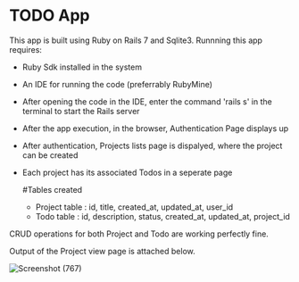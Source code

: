 # TODO App 
  This app is built using Ruby on Rails 7 and Sqlite3.
  Runnning this app requires:

  * Ruby Sdk installed in the system
  * An IDE for running the code (preferrably RubyMine)
  * After opening the code in the IDE, enter the command 'rails s' in the terminal to start the Rails server
  * After the app execution, in the browser, Authentication Page displays up
  * After authentication, Projects lists page is dispalyed, where the project can be created
  * Each project has its associated Todos in a seperate page

    #Tables created

    * Project table : id, title, created_at, updated_at, user_id
    * Todo table : id, description, status, created_at, updated_at, project_id
   
   CRUD operations for both Project and Todo are working perfectly fine.

   Output of the Project view page is attached below. 
   

  ![Screenshot (767)](https://github.com/f4rahdw/todo-app/assets/107203294/a36054c8-ac2e-4299-b24a-de796f8920b1)
